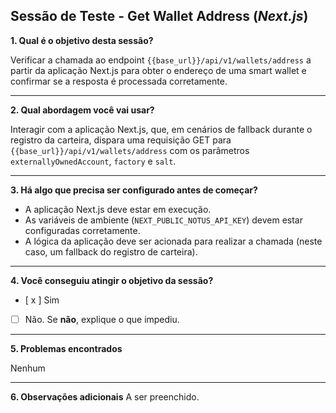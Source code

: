 ## Sessão de Teste - Get Wallet Address (*Next.js*)

**1. Qual é o objetivo desta sessão?**

Verificar a chamada ao endpoint `{{base_url}}/api/v1/wallets/address` a partir da aplicação Next.js para obter o endereço de uma smart wallet e confirmar se a resposta é processada corretamente.

---

**2. Qual abordagem você vai usar?**

Interagir com a aplicação Next.js, que, em cenários de fallback durante o registro da carteira, dispara uma requisição GET para `{{base_url}}/api/v1/wallets/address` com os parâmetros `externallyOwnedAccount`, `factory` e `salt`.

---

**3. Há algo que precisa ser configurado antes de começar?**
- A aplicação Next.js deve estar em execução.
- As variáveis de ambiente (`NEXT_PUBLIC_NOTUS_API_KEY`) devem estar configuradas corretamente.
- A lógica da aplicação deve ser acionada para realizar a chamada (neste caso, um fallback do registro de carteira).

---

**4. Você conseguiu atingir o objetivo da sessão?**

* [ x ] Sim
* [ ] Não. Se **não**, explique o que impediu.

---

**5. Problemas encontrados**

Nenhum

---

**6. Observações adicionais**
A ser preenchido.

